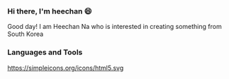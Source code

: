 ### Hi there, I'm heechan 😄
Good day! I am Heechan Na who is interested in creating something from South Korea

### Languages and Tools 
https://simpleicons.org/icons/html5.svg

<!--
**naheechan/naheechan** is a ✨ _special_ ✨ repository because its `README.md` (this file) appears on your GitHub profile.

Here are some ideas to get you started:

- 🔭 I’m currently working on ...
- 🌱 I’m currently learning ...
- 👯 I’m looking to collaborate on ...
- 🤔 I’m looking for help with ...
- 💬 Ask me about ...
- 📫 How to reach me: ...
- 😄 Pronouns: ...
- ⚡ Fun fact: ...
-->
